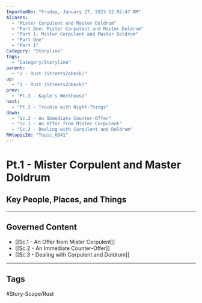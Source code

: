 ```yaml
---
ImportedOn: "Friday, January 27, 2023 12:02:47 AM"
Aliases:
  - "Mister Corpulent and Master Doldrum"
  - "Part One: Mister Corpulent and Master Doldrum"
  - "Part 1: Mister Corpulent and Master Doldrum"
  - "Part One"
  - "Part 1"
Category: "Storyline"
Tags:
  - "Category/Storyline"
parent:
  - "2 - Rust (StreetsZobeck)"
up:
  - "2 - Rust (StreetsZobeck)"
prev:
  - "Pt.3 - Kaple's Workhouse"
next:
  - "Pt.2 - Trouble with Night-Things"
down:
  - "Sc.2 - An Immediate Counter-Offer"
  - "Sc.1 - An Offer from Mister Corpulent"
  - "Sc.3 - Dealing with Corpulent and Doldrum"
RWtopicId: "Topic_6641"
---
```

# Pt.1 - Mister Corpulent and Master Doldrum
## Key People, Places, and Things
---
## Governed Content
- [[Sc.1 - An Offer from Mister Corpulent]]
- [[Sc.2 - An Immediate Counter-Offer]]
- [[Sc.3 - Dealing with Corpulent and Doldrum]]


---
## Tags
#Story-Scope/Rust

